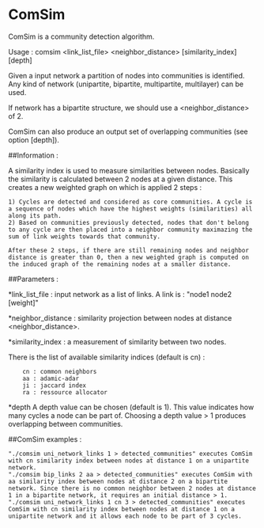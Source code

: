 # ComSim

ComSim is a community detection algorithm.

Usage : comsim <link_list_file> <neighbor_distance> [similarity_index] [depth]

Given a input network a partition of nodes into communities is identified.
Any kind of network (unipartite, bipartite, multipartite, multilayer) can be used.

If network has a bipartite structure, we should use a <neighbor_distance> of 2. 

ComSim can also produce an output set of overlapping communities (see option [depth]).



##Information :

A similarity index is used to measure similarities between nodes.
Basically the similarity is calculated between 2 nodes at a given distance.
This creates a new weighted graph on which is applied 2 steps :

    1) Cycles are detected and considered as core communities. A cycle is a sequence of nodes which have the highest weights (similarities) all along its path.
    2) Based on communities previously detected, nodes that don't belong to any cycle are then placed into a neighbor community maximazing the sum of link weights towards that community.
	
	After these 2 steps, if there are still remaining nodes and neighbor distance is greater than 0, then a new weighted graph is computed on the induced graph of the remaining nodes at a smaller distance.

##Parameters :

*link_list_file : input network as a list of links.
A link is : "node1 node2 [weight]"

*neighbor_distance : similarity projection between nodes at distance <neighbor_distance>.

*similarity_index : a measurement of similarity between two nodes.

There is the list of available similarity indices (default is cn) :

	    cn : common neighbors
	    aa : adamic-adar
	    ji : jaccard index
	    ra : ressource allocator

*depth
A depth value can be chosen (default is 1). This value indicates how many cycles a node can be part of.
Choosing a depth value > 1 produces overlapping between communities.


##ComSim examples :

	"./comsim uni_network_links 1 > detected_communities" executes ComSim with cn similarity index between nodes at distance 1 on a unipartite network.
	"./comsim bip_links 2 aa > detected_communities" executes ComSim with aa similarity index between nodes at distance 2 on a bipartite network. Since there is no common neighbor between 2 nodes at distance 1 in a bipartite network, it requires an initial distance > 1.
	"./comsim uni_network_links 1 cn 3 > detected_communities" executes ComSim with cn similarity index between nodes at distance 1 on a unipartite network and it allows each node to be part of 3 cycles.
